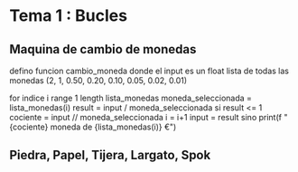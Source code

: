 # Tema 1 : Bucles

## Maquina de cambio de monedas

defino funcion cambio_moneda donde el input es un float
lista de todas las monedas (2, 1, 0.50, 0.20, 0.10, 0.05, 0.02, 0.01)

for indice i range 1 length lista_monedas
moneda_seleccionada = lista_monedas(i)
result = input / moneda_seleccionada
si result <= 1
cociente = input // moneda_seleccionada
i = i+1
input = result
sino 
print(f "{cociente} moneda de {lista_monedas(i)} €")
 

## Piedra, Papel, Tijera, Largato, Spok
